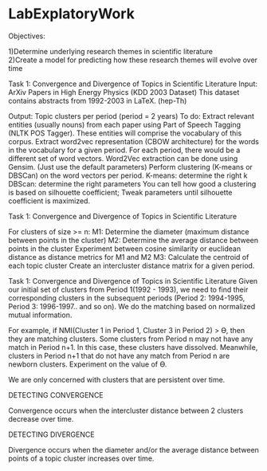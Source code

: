 # LabExplatoryWork
Objectives: 

1)Determine underlying research themes in scientific literature   
2)Create a model for predicting how these research themes will evolve over time 

Task 1: Convergence and Divergence of Topics in Scientific Literature
Input: ArXiv Papers in High Energy Physics (KDD 2003 Dataset)
	This dataset contains abstracts from 1992-2003 in LaTeX. (hep-Th)

Output: Topic clusters per period (period = 2 years)
To do:
Extract relevant entities (usually nouns)  from each paper using Part of Speech Tagging (NLTK POS Tagger). These entities will comprise the vocabulary of this corpus. 
Extract word2vec representation (CBOW architecture) for the words in the vocabulary for a given period. For each period, there would be a different set of word vectors. Word2Vec extraction can be done using Gensim. (Just use the default parameters)
Perform clustering (K-means or DBSCan) on the word vectors per period. 
K-means: determine the right k 
DBScan: determine the right parameters 
You can tell how good a clustering is based on silhouette coefficient; Tweak parameters until silhouette coefficient is maximized.


Task 1: Convergence and Divergence of Topics in Scientific Literature

For clusters of size >= n:
M1: Determine the diameter (maximum distance between points  in the cluster)
M2: Determine the average distance between points in the cluster
Experiment between cosine similarity or euclidean distance as distance metrics for M1 and M2 
M3: Calculate the centroid of each topic cluster
Create an intercluster distance matrix for a given period. 

Task 1: Convergence and Divergence of Topics in Scientific Literature
Given our initial set of clusters from Period 1(1992 - 1993), we need to find their corresponding clusters in the subsequent periods (Period 2: 1994-1995, Period 3: 1996-1997.. and so on). We do the matching based on normalized mutual information. 

For example, if NMI(Cluster 1 in Period 1, Cluster 3 in Period 2) > ϴ, then they are matching clusters. Some clusters from Period n may not have any match in Period n+1. In this case, these clusters have dissolved. Meanwhile, clusters in Period n+1 that do not have any match from Period n are newborn clusters. Experiment on the value of ϴ. 

We are only concerned with clusters that are persistent over time. 

DETECTING CONVERGENCE 

Convergence occurs when the intercluster distance between 2 clusters decrease over time. 

DETECTING DIVERGENCE

Divergence occurs when the diameter and/or the average distance between points of a topic cluster increases over time. 
